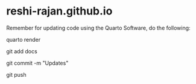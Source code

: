 # reshi-rajan.github.io

Remember for updating code using the Quarto Software, do the following: 

quarto render

git add docs

git commit -m "Updates"

git push
